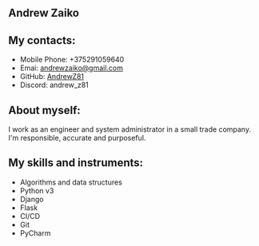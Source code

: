 ## Andrew Zaiko
## My contacts:
* Mobile Phone: +375291059640
* Emai: andrewzaiko@gmail.com
* GitHub: [AndrewZ81](https://github.com/AndrewZ81)
* Discord: andrew_z81
## About myself:
I work as an engineer and system administrator in a small trade company.
I'm responsible, accurate and purposeful.
## My skills and instruments:
* Algorithms and data structures
* Python v3
* Django
* Flask
* CI/CD
* Git
* PyCharm
